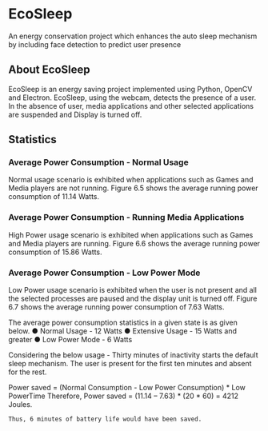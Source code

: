 # EcoSleep
An energy conservation project which enhances the auto sleep mechanism by including face detection to predict user presence

## About EcoSleep

EcoSleep is an energy saving project implemented using Python, OpenCV and Electron. EcoSleep, using the webcam, detects the presence of a user. In the absence of user, media applications and other selected
applications are suspended and Display is turned off.

## Statistics

### Average Power Consumption - Normal Usage
Normal usage scenario is exhibited when applications such as Games and
Media players are not running. Figure 6.5 shows the average running power
consumption of 11.14 Watts.

### Average Power Consumption - Running Media Applications
High Power usage scenario is exhibited when applications such as Games and
Media players are running. Figure 6.6 shows the average running power consumption
of 15.86 Watts.

### Average Power Consumption - Low Power Mode
Low Power usage scenario is exhibited when the user is not present and all the
selected processes are paused and the display unit is turned off. Figure 6.7 shows the
average running power consumption of 7.63 Watts.

The average power consumption statistics in a given state is as given below.
● Normal Usage - 12 Watts
● Extensive Usage - 15 Watts and greater
● Low Power Mode - 6 Watts

Considering the below usage -
Thirty minutes of inactivity starts the default sleep mechanism. The user is
present for the first ten minutes and absent for the rest.

Power saved = (Normal Consumption - Low Power Consumption) * Low PowerTime
Therefore,
Power saved = (11.14 – 7.63) * (20 * 60) = 4212 Joules.

`Thus, 6 minutes of battery life would have been saved.`
